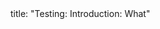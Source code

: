 <frontmatter>
title: "Testing: Introduction: What"
</frontmatter>

<include src="index-body.md" boilerplate />
